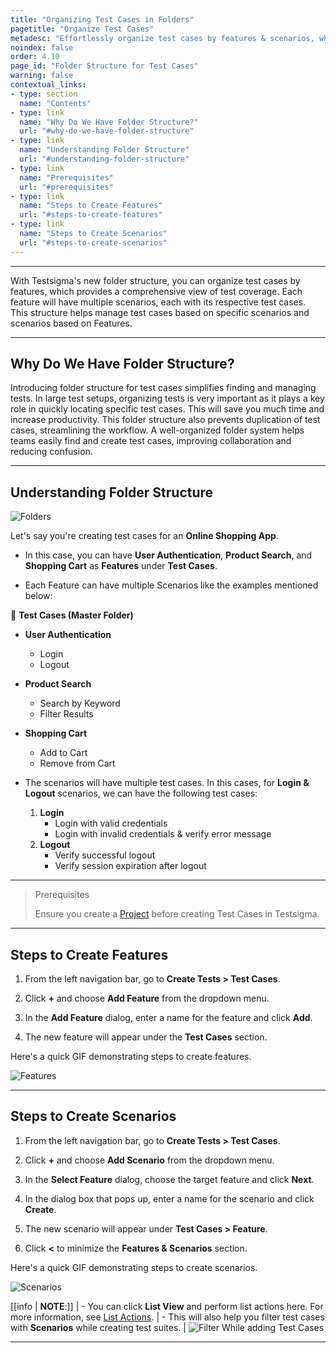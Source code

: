 ```yaml
---
title: "Organizing Test Cases in Folders"
pagetitle: "Organize Test Cases"
metadesc: "Effortlessly organize test cases by features & scenarios, which provides a complete view of test coverage. The folder structure also simplifies the navigation."
noindex: false
order: 4.10
page_id: "Folder Structure for Test Cases"
warning: false
contextual_links:
- type: section
  name: "Contents"
- type: link
  name: "Why Do We Have Folder Structure?"
  url: "#why-do-we-have-folder-structure"
- type: link
  name: "Understanding Folder Structure"
  url: "#understanding-folder-structure"
- type: link
  name: "Prerequisites"
  url: "#prerequisites"
- type: link
  name: "Steps to Create Features"
  url: "#steps-to-create-features"
- type: link
  name: "Steps to Create Scenarios"
  url: "#steps-to-create-scenarios"
---
```


---

With Testsigma's new folder structure, you can organize test cases by features, which provides a comprehensive view of test coverage. Each feature will have multiple scenarios, each with its respective test cases. This structure helps manage test cases based on specific scenarios and scenarios based on Features.

---

## **Why Do We Have Folder Structure?**
Introducing folder structure for test cases simplifies finding and managing tests. In large test setups, organizing tests is very important as it plays a key role in quickly locating specific test cases. This will save you much time and increase productivity. This folder structure also prevents duplication of test cases, streamlining the workflow. A well-organized folder system helps teams easily find and create test cases, improving collaboration and reducing confusion.

---

## **Understanding Folder Structure**

![Folders](https://s3.amazonaws.com/static-docs.testsigma.com/new_images/projects/applications/FlowofFolders.png)

Let's say you're creating test cases for an **Online Shopping App**. 

- In this case, you can have **User Authentication**, **Product Search**, and **Shopping Cart** as **Features** under **Test Cases**. 

- Each Feature can have multiple Scenarios like the examples mentioned below:

📁 **Test Cases (Master Folder)**
   - **User Authentication**
       - Login
       - Logout
   - **Product Search**
       - Search by Keyword
       - Filter Results
   - **Shopping Cart**
       - Add to Cart
       - Remove from Cart

- The scenarios will have multiple test cases. In this cases, for **Login & Logout** scenarios, we can have the following test cases:
    1. **Login**
       - Login with valid credentials
       - Login with invalid credentials & verify error message
    2. **Logout**
       - Verify successful logout
       - Verify session expiration after logout

---

> <p id="prerequisites">Prerequisites</p>
>
> Ensure you create a [Project](https://testsigma.com/docs/projects/overview/) before creating Test Cases in Testsigma. 

---

## **Steps to Create Features** 

1. From the left navigation bar, go to **Create Tests > Test Cases**.

2. Click **+** and choose **Add Feature** from the dropdown menu.

3. In the **Add Feature** dialog, enter a name for the feature and click **Add**.

4. The new feature will appear under the **Test Cases** section.

Here's a quick GIF demonstrating steps to create features. 

![Features](https://s3.amazonaws.com/static-docs.testsigma.com/new_images/projects/applications/FeatureFlow.gif)

---

## **Steps to Create Scenarios**

1. From the left navigation bar, go to **Create Tests > Test Cases**.

2. Click **+** and choose **Add Scenario** from the dropdown menu.

3. In the **Select Feature** dialog, choose the target feature and click **Next**. 

4. In the dialog box that pops up, enter a name for the scenario and click **Create**.

5. The new scenario will appear under **Test Cases > Feature**.

6. Click **<** to minimize the **Features & Scenarios** section.

Here's a quick GIF demonstrating steps to create scenarios. 

![Scenarios](https://s3.amazonaws.com/static-docs.testsigma.com/new_images/projects/applications/ScenarioFlow.gif)

[[info | **NOTE**:]]
| - You can click **List View** and perform list actions here. For more information, see [List Actions](https://testsigma.com/docs/test-cases/manage/list-actions/).
| - This will also help you filter test cases with **Scenarios** while creating test suites.
| ![Filter While adding Test Cases](https://s3.amazonaws.com/static-docs.testsigma.com/new_images/projects/applications/FilterScenarios_TestSuites.png)

---